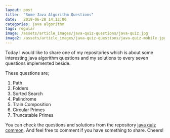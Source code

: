 ```yaml
---
layout: post
title:  "Some Java Algorithm Questions"
date:   2019-06-28 14:12:00
categories: java algorithm
tags: regular
image: /assets/article_images/java-quiz-questions/java-quiz.jpg
image2: /assets/article_images/java-quiz-questions/java-quiz-mobile.jpg
---
```

Today I would like to share one of my repositories which is about some interesting java algorithm questions and my solutions to every seven questions implemented beside.

These questions are;
1. Path
2. Folders
3. Sorted Search
4. Palindrome
5. Train Composition
6. Circular Primes
7. Truncatable Primes

You can check the questions and solutions from the repository [java quiz common](https://github.com/yavuztas/java-quiz-common). And feel free to comment if you have something to share. Cheers!
